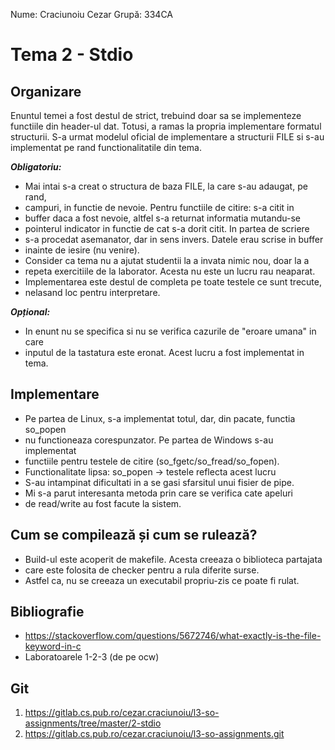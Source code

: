 Nume: Craciunoiu Cezar
Grupă: 334CA

# Tema 2 - Stdio

Organizare
-
Enuntul temei a fost destul de strict, trebuind doar sa se implementeze
functiile din header-ul dat. Totusi, a ramas la propria implementare formatul
structurii. S-a urmat modelul oficial de implementare a structurii FILE si
s-au implementat pe rand functionalitatile din tema.

***Obligatoriu:*** 
* Mai intai s-a creat o structura de baza FILE, la care s-au adaugat, pe rand,
* campuri, in functie de nevoie. Pentru functiile de citire: s-a citit in
* buffer daca a fost nevoie, altfel s-a returnat informatia mutandu-se
* pointerul indicator in functie de cat s-a dorit citit. In partea de scriere
* s-a procedat asemanator, dar in sens invers. Datele erau scrise in buffer
* inainte de iesire (nu venire).
* Consider ca tema nu a ajutat studentii la a invata nimic nou, doar la a
* repeta exercitiile de la laborator. Acesta nu este un lucru rau neaparat.
* Implementarea este destul de completa pe toate testele ce sunt trecute,
* nelasand loc pentru interpretare.

***Opțional:***
* In enunt nu se specifica si nu se verifica cazurile de "eroare umana" in care
* inputul de la tastatura este eronat. Acest lucru a fost implementat in tema.


Implementare
-

* Pe partea de Linux, s-a implementat totul, dar, din pacate, functia so_popen
* nu functioneaza corespunzator. Pe partea de Windows s-au implementat
* functiile pentru testele de citire (so_fgetc/so_fread/so_fopen).
* Functionalitate lipsa: so_popen -> testele reflecta acest lucru
* S-au intampinat dificultati in a se gasi sfarsitul unui fisier de pipe.
* Mi s-a parut interesanta metoda prin care se verifica cate apeluri
* de read/write au fost facute la sistem.

Cum se compilează și cum se rulează?
-
* Build-ul este acoperit de makefile. Acesta creeaza o biblioteca partajata
* care este folosita de checker pentru a rula diferite surse.
* Astfel ca, nu se creeaza un executabil propriu-zis ce poate fi rulat.

Bibliografie
-

* https://stackoverflow.com/questions/5672746/what-exactly-is-the-file-keyword-in-c
* Laboratoarele 1-2-3 (de pe ocw)

Git
-
1. https://gitlab.cs.pub.ro/cezar.craciunoiu/l3-so-assignments/tree/master/2-stdio
2. https://gitlab.cs.pub.ro/cezar.craciunoiu/l3-so-assignments.git

